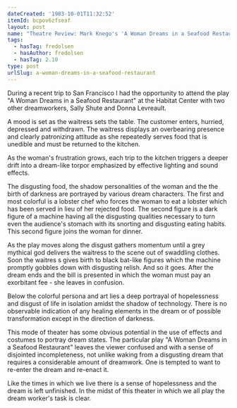 ```yaml
---
dateCreated: '1983-10-01T11:32:52'
itemId: bcpov6zfseaf
layout: post
name: "Theatre Review: Mark Knego's 'A Woman Dreams in a Seafood Restaurant'"
tags:
  - hasTag: fredolsen
  - hasAuthor: fredolsen
  - hasTag: 2.10
type: post
urlSlug: a-woman-dreams-in-a-seafood-restaurant
---
```


During a recent trip to San Francisco I had the opportunity to attend the play "A Woman Dreams in a Seafood Restaurant" at the Habitat Center with two other dreamworkers, Sally Shute and Donna Levreault.

A mood is set as the waitress sets the table. The customer enters, hurried, depressed and withdrawn. The waitress displays an overbearing presence and clearly patronizing attitude as she repeatedly serves food that is unedible and must be returned to the kitchen. 

As the woman's frustration grows, each trip to the kitchen triggers a deeper drift into a dream-like torpor emphasized by effective lighting and sound effects.

The disgusting food, the shadow personalities of the woman and the the birth of darkness are portrayed by various dream characters. The first and most colorful is a lobster chef who forces the woman to eat a lobster which has been served in lieu of her rejected food. The second figure is a dark figure of a machine having all the disgusting qualities necessary to turn even the audience's stomach with its snorting and disgusting eating habits. This second figure joins the woman for dinner. 

As the play moves along the disgust gathers momentum until a grey mythical god delivers the waitress to the scene out of swaddling clothes. Soon the waitres s gives birth to black bat-like figures which the machine promptly gobbles down with disgusting relish. And so it goes. After the dream ends and the bill is presented in which the woman must pay an exorbitant fee - she leaves in confusion. 

Below the colorful persona and art lies a deep portrayal of hopelessness and disgust of life in isolation amidst the shadow of technology. There is no observable indication of any healing elements in the dream or of possible transformation except in the direction of darkness. 

This mode of theater has some obvious potential in the use of effects and costumes to portray dream states. The particular play "A Woman Dreams in a Seafood Restaurant" leaves the viewer confused and with a sense of disjointed incompleteness, not unlike waking from a disgusting dream that requires a considerable amount of dreamwork. One is tempted to want to re-enter the dream and re-enact it.

Like the times in which we live there is a sense of hopelessness and the dream is left unfinished. In the midst of this theater in which we all play the dream worker's task is clear. 



